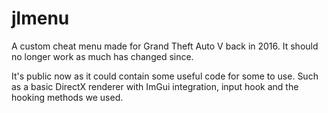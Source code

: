 # jlmenu
A custom cheat menu made for Grand Theft Auto V back in 2016. It should no longer work as much has changed since.

It's public now as it could contain some useful code for some to use. Such as a basic DirectX renderer with ImGui integration, input hook and the hooking methods we used. 
